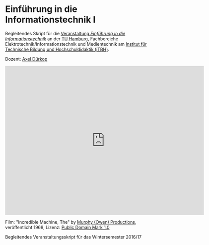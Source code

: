 # Einführung in die Informationstechnik I

Begleitendes Skript für die [Veranstaltung *Einführung in die Informationstechnik*](http://itbh-hh.de/de/studium/veranstaltungen/wise-2016-17/ME-ET-einfuehrung-in-die-informatik-i-uebungen-2016-17) an der [TU Hamburg](https://www.tuhh.de/tuhh/startseite.html), Fachbereiche Elektrotechnik/Informationstechnik und Medientechnik am [Institut für Technische Bildung und Hochschuldidaktik (iTBH)](http://itbh-hh.de/de/).

Dozent: [Axel Dürkop](http://itbh-hh.de/de/institut/mitarbeiter/axel-duerkop)

<iframe src="https://archive.org/embed/0767_Incredible_Machine_The_20_26_47_00" width="640" height="480" frameborder="0" webkitallowfullscreen="true" mozallowfullscreen="true" allowfullscreen></iframe>

Film: "Incredible Machine, The" by [Murphy (Owen) Productions](https://archive.org/search.php?query=creator%3A%22Murphy+%28Owen%29+Productions%22), veröffentlicht 1968, Lizenz: [Public Domain Mark 1.0](http://creativecommons.org/publicdomain/mark/1.0/)

Begleitendes Veranstaltungsskript für das Wintersemester 2016/17
